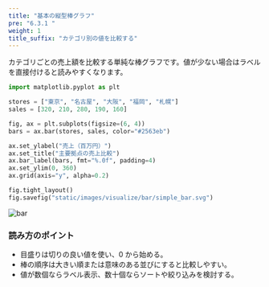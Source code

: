 ```yaml
---
title: "基本の縦型棒グラフ"
pre: "6.3.1 "
weight: 1
title_suffix: "カテゴリ別の値を比較する"
---
```


カテゴリごとの売上額を比較する単純な棒グラフです。値が少ない場合はラベルを直接付けると読みやすくなります。

```python
import matplotlib.pyplot as plt

stores = ["東京", "名古屋", "大阪", "福岡", "札幌"]
sales = [320, 210, 280, 190, 160]

fig, ax = plt.subplots(figsize=(6, 4))
bars = ax.bar(stores, sales, color="#2563eb")

ax.set_ylabel("売上（百万円）")
ax.set_title("主要拠点の売上比較")
ax.bar_label(bars, fmt="%.0f", padding=4)
ax.set_ylim(0, 360)
ax.grid(axis="y", alpha=0.2)

fig.tight_layout()
fig.savefig("static/images/visualize/bar/simple_bar.svg")
```

![bar](/images/visualize/bar/simple_bar.svg)

### 読み方のポイント

- 目盛りは切りの良い値を使い、0 から始める。
- 棒の順序は大きい順または意味のある並びにすると比較しやすい。
- 値が数個ならラベル表示、数十個ならソートや絞り込みを検討する。
